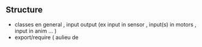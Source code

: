 
## Structure
 - classes en general , input output (ex input in sensor , input(s) in motors , input in anim ... )
 - export/require ( aulieu de <script> dans html )
 - generaliser  input(s)-process-output(s)

## Settings
- motors settings --> SettingsManager
- project settings ( --> choisir un path ? ) --> open project = open folder
- load Anim / load Sensor à ouvrir dans le bon dossier

## GUI
- cleaning ! (j'ai commencé à cleaner les motors dans MisGUI)
- name of "manager" functions, a revoir ?
- argument = objet ?  cmd({ eltID:xxx , func:xxxx , param:xxxx })
- Motors : button "position zero" + reglage de cette position (bouton ou number ?) 
- temperature : à verifier ( j'ai viré les alerts, qui s'affichaient constament )
- Sensors: toggle d'autocalibration
- Sensors: filtres :  click droit + settings ?
- Animation: pouvoir parametrer un "generateur" ? ( sinus,random, .... )
- tooltips
- ((( eviter tout appel direct ? ( GUI externe ? ) ???? )))


## Sensors
- One inputEnabled in place of xxxxEnabledInput ( or inputParam = {enabled:true
- isMapped + onMidi  en une seule passe ? ( pareil pour motorMappingManager ? )
- input right click ( ou <button> gear ) pour advanced settings
- animation input

## OSC-mobilizing 
- à unifier ( j'ai essayé d'éviter de toucher à l'osc existant )
- doc OSC

***
***
OLD WORK
**
## commentaires

- J'ai implémenté ce que j'ai pu. En gros, les capteurs, j'ai pas encore touché, car y'a trop de modifs qu'Alex doit faire. J'y toucherai du coup la semaine prochaine.

- pour le reste, le prob principal est que je n'arrive pas à mettre une vitesse zéro aux moteurs. misGui.speed(index,0) n'a pas l'air de marcher.. suis un peu perplexe.

## Panels

**CM9** DONE

**Midi** DONE. 

- did not implement that the main button is set to on automatically, when a port is set active. I did not find it logic -> à discuter

- les boutons ont l'air gros.. (Alex?)

- Est-ce qu'on enregistre le bouton global dans les settings? En contradiction ac les autres panels.. mais serait plus pratique.

**OSC** voir remarques

**Mobilizing** OK

**Robus** Didier
    DB: Je vais le désactiver. Inutile et perturbant tant que nous n'avons pas de modules Robus.

## Motors
**Front side** 

- id, on/OFF, rec: OK 

- index: DONE. To check if we want to start from zero or from one! ~line 367 Misgui

- temperature: looks OK 

- value enter moves gui but not motor (as we saw already): TODO

- check osc messages: à revoir. et voir remarques

**Back side** angle min-max, speed min-max, midi DONE -> tested all, with isadora, console and all settings are correctly saved and read. btn reverse and id input OK: tested with motors

- pas assez de place pour les IDs à deux chiffres -> dire A Alex.

**stopAll button AND midi button to stop motors** : not working yet

- devrait on pas plutôt appeler les boutons "stop all", "freeze"?

- j'ai exprès enlever le "cmdtog".. on peut remettre. J'ai trouvé plus logique de ne pas passer par le système à commande, comme c'est une "commande" pour le dxlManager et non pour les moteurs.. bref, on peut en discuter.
  DB: oui, c'est à revoir de façon plus génerale. Mais je dois verifier que tout marche.

**gear button**: To be done... Le bouton close a giclé à un moment donné. A retester..


## Animations

**animation buttons**

- loop button should be more visible (-> tell Alexandre)

- add animation, and all buttons OK

- remove default animation: DEJA PRESENT ds ancienne version. Faudrait-il pas l'enlever?
    DB: à cacher ("hyde"), le sensor par défaut doit être revu aussi.

- check OSC messages: OK


**stopAll button** : animation stops. TODO: put speed to zero for all motors

## Sensors

- trop de choses encore à changer dans la gui. Je pense qu'il vaut mieux attendre les modifs d'Alex. Lui écrit en fin de semaine.

## à changer:

- val min, val max, normal qu'ils soient à droite?

- le mot tolerance n'a plus la place nécessaire.. on l'enlève?

- CM9, manque la pin id

- Midi, manque le mode et l'index. Et le port est trop petit.

- motor mapping, manque l'index

- OSC, enlever le port.(pour l'instant)

- possible de rendre le nom du panel Sensors plus visible? C'était Filipe surtout qui voulait ce chgmt.

**stopAll button and etc...** TODO 


## Remarques

- Osc panel? Les messages osc sont toujours transmis, même si le bouton est à off. Veut-on vraiment implémenter ce bouton global on/off. Si oui, pourrait-on pas le mettre à ON par défaut.. car ça fait quand même bcp de choses à activer pour que misB fonctionne.

- OSC stop message appelle stopAll de dxlManager... -> pas ok, car disable les moteurs. Il faudrait avoir une méthode qui met les moteurs à la vitesse zéro, mais j'ai eu des soucis à faire cela... TODO.

- Peut-on vraiment pas changer le mode du moteur quand on est en train d'enregistrer une animation?
    DB: pas prévu et difficile ... ce serait vraiment utile ?

## A faire

- tooltips

- bouton vert CM9 devrait devenir orange si la carte est déconnectée

- bouton scan devrait réagir même si CM9 ou si CM9 est connectée.
    DB: réagir comment ?

- changer le fond du moteur + apparition pop-up quand température est critique.

- bug des moteurs au démarrage

- qd on delete un capteur, il est encore actif... (le bug qu'on a vu pdt le workshop mobilizing)
    DB: oui c'est grave et bizarre, à debugger.

